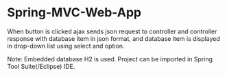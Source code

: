 # Spring-MVC-Web-App
When button is clicked ajax sends json request to controller and controller response with database item in json format, and database item is displayed in drop-down list using select and option.

Note: Embedded database H2 is used. 
Project can be imported in Spring Tool Suite(/Eclipse) IDE.
